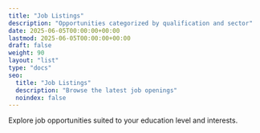 ```yaml
---
title: "Job Listings"
description: "Opportunities categorized by qualification and sector"
date: 2025-06-05T00:00:00+00:00
lastmod: 2025-06-05T00:00:00+00:00
draft: false
weight: 90
layout: "list"
type: "docs"
seo:
  title: "Job Listings"
  description: "Browse the latest job openings"
  noindex: false
---
```


Explore job opportunities suited to your education level and interests.
